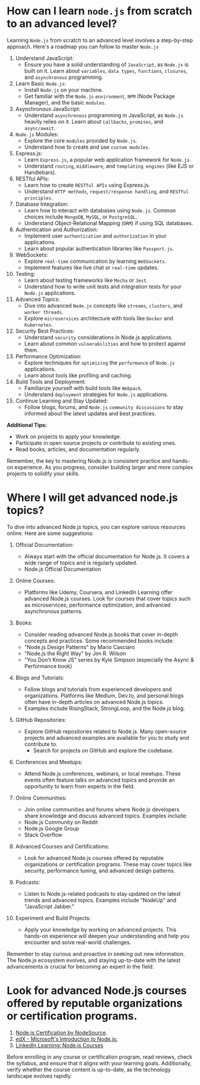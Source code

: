 # How can I learn `node.js` from scratch to an advanced level?

Learning `Node.js` from scratch to an advanced level involves a step-by-step approach. Here's a roadmap you can follow to master `Node.js`

1. Understand JavaScript:
    - Ensure you have a solid understanding of `JavaScript`, as `Node.js` is built on it. Learn about `variables`, `data types`, `functions`, `closures`, and `asynchronous` programming.
2. Learn Basic `Node.js`:
    - Install `Node.js` on your machine.
    - Get familiar with the `Node.js` `environment`, `NPM` (Node Package Manager), and the basic `modules`.
3. Asynchronous JavaScript:
    - Understand `asynchronous` programming in JavaScript, as `Node.js` heavily relies on it. Learn about `callbacks`, `promises`, and `async/await`.
4. `Node.js` Modules:
    - Explore the core `modules` provided by `Node.js`.
    - Understand how to create and use `custom modules`.
5. Express.js:
    - Learn `Express.js`, a popular web application framework for `Node.js`.
    - Understand `routing`, `middleware`, and `templating engines` (like EJS or Handlebars).
6. RESTful APIs:
    - Learn how to create `RESTful APIs` using Express.js.
    - Understand `HTTP methods`, `request/response handling`, and `RESTful principles`.
7. Database Integration:
    - Learn how to interact with databases using `Node.js`. Common choices include `MongoDB`, `MySQL`, or `PostgreSQL`.
    - Understand Object-Relational Mapping (`ORM`) if using SQL databases.
8. Authentication and Authorization:
    - Implement user `authentication` and `authorization` in your applications.
    - Learn about popular authentication libraries like `Passport.js`.
9. WebSockets:
    - Explore `real-time` communication by learning `WebSockets`.
    - Implement features like live chat or `real-time` updates.
10. Testing:
    - Learn about testing frameworks like `Mocha` or `Jest`.
    - Understand how to write unit tests and integration tests for your `Node.js` applications.
11. Advanced Topics:
    - Dive into advanced `Node.js` concepts like `streams`, `clusters`, and `worker threads`.
    - Explore `microservices` architecture with tools like `Docker` and `Kubernetes`.
12. Security Best Practices:
    - Understand `security` considerations in Node.js applications.
    - Learn about common `vulnerabilities` and how to protect against them.
13. Performance Optimization:
    - Explore techniques for `optimizing` the `performance` of `Node.js` applications.
    - Learn about tools like profiling and caching.
14. Build Tools and Deployment:
    - Familiarize yourself with build tools like `Webpack`.
    - Understand `deployment` strategies for `Node.js` applications.
15. Continue Learning and Stay Updated:
    - Follow blogs, forums, and `Node.js` `community discussions` to stay informed about the latest updates and best practices.

**Additional Tips:**

- Work on projects to apply your knowledge.
- Participate in open source projects or contribute to existing ones.
- Read books, articles, and documentation regularly.

Remember, the key to mastering Node.js is consistent practice and hands-on experience. As you progress, consider building larger and more complex projects to solidify your skills.


# Where I will get advanced node.js topics?

To dive into advanced Node.js topics, you can explore various resources online. Here are some suggestions:

1. Official Documentation:
    - Always start with the official documentation for Node.js. It covers a wide range of topics and is regularly updated.
    - Node.js Official Documentation
2. Online Courses:
    - Platforms like Udemy, Coursera, and LinkedIn Learning offer advanced Node.js courses. Look for courses that cover topics such as microservices, performance optimization, and advanced asynchronous patterns.
3. Books:
    - Consider reading advanced Node.js books that cover in-depth concepts and practices. Some recommended books include:
    - "Node.js Design Patterns" by Mario Casciaro
    - "Node.js the Right Way" by Jim R. Wilson
    - "You Don't Know JS" series by Kyle Simpson (especially the Async & Performance book)
4. Blogs and Tutorials:
    - Follow blogs and tutorials from experienced developers and organizations. Platforms like Medium, Dev.to, and personal blogs often have in-depth articles on advanced Node.js topics.
    - Examples include RisingStack, StrongLoop, and the Node.js blog.
5. GitHub Repositories:
    - Explore GitHub repositories related to Node.js. Many open-source projects and advanced examples are available for you to study and contribute to.
        - Search for projects on GitHub and explore the codebase.

6. Conferences and Meetups:
    - Attend Node.js conferences, webinars, or local meetups. These events often feature talks on advanced topics and provide an opportunity to learn from experts in the field.

7. Online Communities:  
    - Join online communities and forums where Node.js developers share knowledge and discuss advanced topics. Examples include:
    - Node.js Community on Reddit
    - Node.js Google Group
    - Stack Overflow
8. Advanced Courses and Certifications:
    - Look for advanced Node.js courses offered by reputable organizations or certification programs. These may cover topics like security, performance tuning, and advanced design patterns.
9. Podcasts:
    - Listen to Node.js-related podcasts to stay updated on the latest trends and advanced topics. Examples include "NodeUp" and "JavaScript Jabber."
10. Experiment and Build Projects:
    - Apply your knowledge by working on advanced projects. This hands-on experience will deepen your understanding and help you encounter and solve real-world challenges.

Remember to stay curious and proactive in seeking out new information. The Node.js ecosystem evolves, and staying up-to-date with the latest advancements is crucial for becoming an expert in the field.

# Look for advanced Node.js courses offered by reputable organizations or certification programs.

1. [Node.js Certification by NodeSource](https://nodesource.com/services/training).
2. [edX - Microsoft's Introduction to Node.js:](https://www.edx.org/)
3. [LinkedIn Learning: Node.js Courses](https://www.linkedin.com/learning/)

Before enrolling in any course or certification program, read reviews, check the syllabus, and ensure that it aligns with your learning goals. Additionally, verify whether the course content is up-to-date, as the technology landscape evolves rapidly.